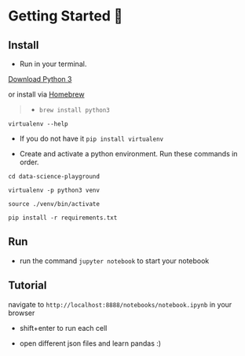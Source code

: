 
# Getting Started 🐼

## Install

* Run in your terminal.

[Download Python 3](https://www.python.org/downloads/mac-osx/)

or install via [Homebrew](https://brew.sh/)
> - `brew install python3`

`virtualenv --help` 

* If you do not have it `pip install virtualenv`

* Create and activate a python environment. Run these commands in order.

`cd data-science-playground`

`virtualenv -p python3 venv`

`source ./venv/bin/activate`

`pip install -r requirements.txt`

## Run 

* run the command `jupyter notebook` to start your notebook

## Tutorial

navigate to `http://localhost:8888/notebooks/notebook.ipynb` in your browser

* shift+enter to run each cell

* open different json files and learn pandas :)




